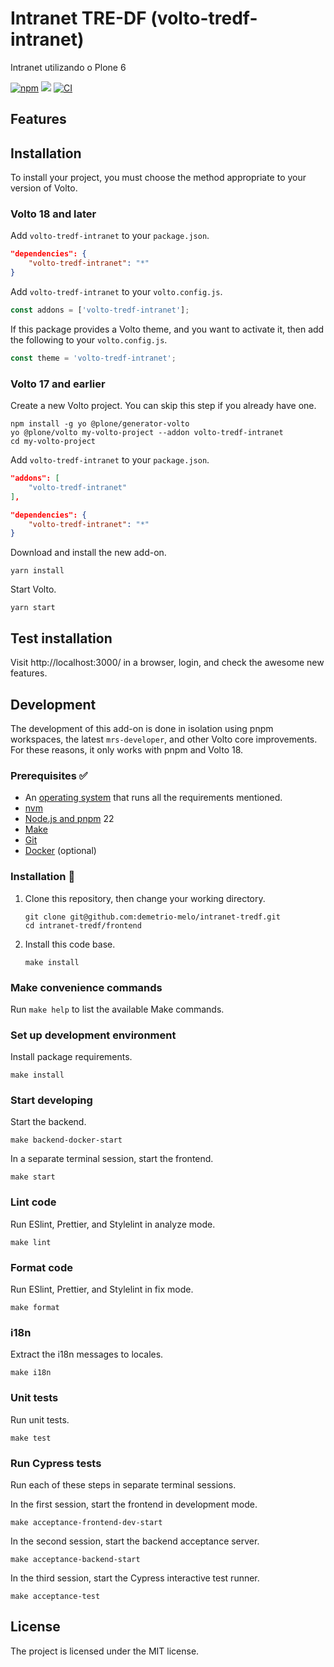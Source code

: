 # Intranet TRE-DF (volto-tredf-intranet)

Intranet utilizando o Plone 6

[![npm](https://img.shields.io/npm/v/volto-tredf-intranet)](https://www.npmjs.com/package/volto-tredf-intranet)
[![](https://img.shields.io/badge/-Storybook-ff4785?logo=Storybook&logoColor=white&style=flat-square)](https://demetrio-melo.github.io/volto-tredf-intranet/)
[![CI](https://github.com/demetrio-melo/intranet-tredf/actions/workflows/main.yml/badge.svg)](https://github.com/demetrio-melo/intranet-tredf/actions/workflows/main.yml)


## Features

<!-- List your awesome features here -->

## Installation

To install your project, you must choose the method appropriate to your version of Volto.


### Volto 18 and later

Add `volto-tredf-intranet` to your `package.json`.

```json
"dependencies": {
    "volto-tredf-intranet": "*"
}
```

Add `volto-tredf-intranet` to your `volto.config.js`.

```javascript
const addons = ['volto-tredf-intranet'];
```

If this package provides a Volto theme, and you want to activate it, then add the following to your `volto.config.js`.

```javascript
const theme = 'volto-tredf-intranet';
```

### Volto 17 and earlier

Create a new Volto project.
You can skip this step if you already have one.

```
npm install -g yo @plone/generator-volto
yo @plone/volto my-volto-project --addon volto-tredf-intranet
cd my-volto-project
```

Add `volto-tredf-intranet` to your `package.json`.

```JSON
"addons": [
    "volto-tredf-intranet"
],

"dependencies": {
    "volto-tredf-intranet": "*"
}
```

Download and install the new add-on.

```
yarn install
```

Start Volto.

```
yarn start
```

## Test installation

Visit http://localhost:3000/ in a browser, login, and check the awesome new features.


## Development

The development of this add-on is done in isolation using pnpm workspaces, the latest `mrs-developer`, and other Volto core improvements.
For these reasons, it only works with pnpm and Volto 18.


### Prerequisites ✅

-   An [operating system](https://6.docs.plone.org/install/create-project-cookieplone.html#prerequisites-for-installation) that runs all the requirements mentioned.
-   [nvm](https://6.docs.plone.org/install/create-project-cookieplone.html#nvm)
-   [Node.js and pnpm](https://6.docs.plone.org/install/create-project.html#node-js) 22
-   [Make](https://6.docs.plone.org/install/create-project-cookieplone.html#make)
-   [Git](https://6.docs.plone.org/install/create-project-cookieplone.html#git)
-   [Docker](https://docs.docker.com/get-started/get-docker/) (optional)

### Installation 🔧

1.  Clone this repository, then change your working directory.

    ```shell
    git clone git@github.com:demetrio-melo/intranet-tredf.git
    cd intranet-tredf/frontend
    ```

2.  Install this code base.

    ```shell
    make install
    ```


### Make convenience commands

Run `make help` to list the available Make commands.


### Set up development environment

Install package requirements.

```shell
make install
```

### Start developing

Start the backend.

```shell
make backend-docker-start
```

In a separate terminal session, start the frontend.

```shell
make start
```

### Lint code

Run ESlint, Prettier, and Stylelint in analyze mode.

```shell
make lint
```

### Format code

Run ESlint, Prettier, and Stylelint in fix mode.

```shell
make format
```

### i18n

Extract the i18n messages to locales.

```shell
make i18n
```

### Unit tests

Run unit tests.

```shell
make test
```

### Run Cypress tests

Run each of these steps in separate terminal sessions.

In the first session, start the frontend in development mode.

```shell
make acceptance-frontend-dev-start
```

In the second session, start the backend acceptance server.

```shell
make acceptance-backend-start
```

In the third session, start the Cypress interactive test runner.

```shell
make acceptance-test
```

## License

The project is licensed under the MIT license.
